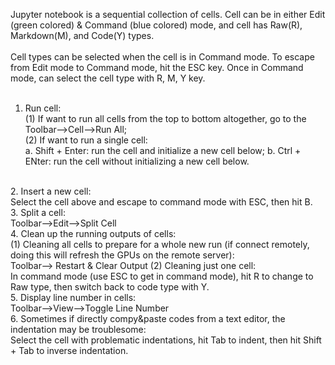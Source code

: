 Jupyter notebook is a sequential collection of cells. Cell can be in either Edit (green colored) & Command (blue colored) mode, and
cell has Raw(R), Markdown(M), and Code(Y) types. <br>
<br>
Cell types can be selected when the cell is in Command mode. To escape from Edit mode to Command mode, hit the ESC key. Once in Command mode, can select the cell type with R, M, Y key.<br>
<br>
1. Run cell:<br>
(1) If want to run all cells from the top to bottom altogether, go to the Toolbar-->Cell-->Run All;<br>
(2) If want to run a single cell:<br>
  a. Shift + Enter: run the cell and initialize a new cell below;
  b. Ctrl + ENter: run the cell without initializing a new cell below.
  <br>
2. Insert a new cell:<br>
Select the cell above and escape to command mode with ESC, then hit B.
<br>
3. Split a cell:<br>
Toolbar-->Edit-->Split Cell
<br>
4. Clean up the running outputs of cells:<br>
(1) Cleaning all cells to prepare for a whole new run (if connect remotely, doing this will refresh the GPUs on the remote server):<br>
  Toolbar--> Restart & Clear Output
(2) Cleaning just one cell:<br>
  In command mode (use ESC to get in command mode), hit R to change to Raw type, then switch back to code type with Y.
<br>
5. Display line number in cells:<br>
Toolbar-->View-->Toggle Line Number
<br>
6. Sometimes if directly compy&paste codes from a text editor, the indentation may be troublesome:<br>
Select the cell with problematic indentations, hit Tab to indent, then hit Shift + Tab to inverse indentation.
<br>
